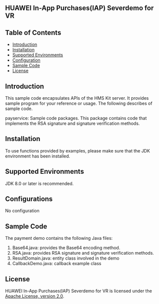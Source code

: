 ## HUAWEI In-App Purchases(IAP) Severdemo for VR


## Table of Contents

 * [Introduction](#introduction)
 * [Installation](#installation)
 * [Supported Environments](#supported-environments)
 * [Configuration ](#configurations)
 * [Sample Code](#sample-code)
 * [License](#license)
 
 
## Introduction
This sample code encapsulates APIs of the HMS Kit server. It provides sample program for your reference or usage.
The following describes of sample code.

payservice: Sample code packages. This package contains code that implements the RSA signature and signature verification methods. 
    

## Installation
To use functions provided by examples, please make sure that the JDK environment has been installed. 
    
## Supported Environments
JDK 8.0 or later is recommended. 
	
## Configurations   
No configuration 

## Sample Code
The payment demo contains the following Java files: 
1. Base64.java: provides the Base64 encoding method. 
2. RSA.java: provides RSA signature and signature verification methods. 
3. ResultDomain.java: entity class involved in the demo 
4. CallbackDemo.java: callback example class 


##  License
HUAWEI In-App Purchases(IAP) Severdemo for VR is licensed under the [Apache License, version 2.0](http://www.apache.org/licenses/LICENSE-2.0).
